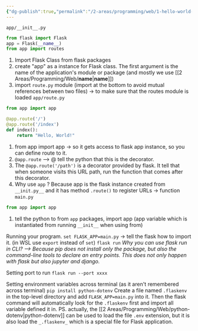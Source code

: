 ```yaml
---
{"dg-publish":true,"permalink":"/2-areas/programming/web/1-hello-world-flask-application/","created":"2025-10-01T21:19:31.244+07:00","updated":"2025-10-01T21:56:07.582+07:00"}
---
```



`app/__init__.py`
```python
from flask import Flask
app = Flask(__name__)
from app import routes
```
1. Import Flask Class from flask packages
2. create "app" as a instance for Flask class. The first argument is the name of the application's module or package (and mostly we use [[2 Areas/Programming/Web/__name__\|__name__]])
3. import `route.py` module (import at the bottom to avoid mutual references between two files) -> to make sure that the routes module is loaded
`app/route.py`
```python
from app import app

@app.route('/')
@app.route('/index')
def index():
    return "Hello, World!"
```
1. from app import app -> so it gets access to flask app instance, so you can define route to it. 
2. `@app.route` --> @ tell the python that this is the decorator.
3. The `@app.route('/path')` is a decorator provided by flask. It tell that when someone visits this URL path, run the function that comes after this decorator.
4. Why use `app` ? Because app is the flask instance created from `__init.py__` and it has method `.route()` to register URLs -> function
`main.py`
```python
from app import app
```
1. tell the python to from `app` packages, import app (app variable which is instantiated from running `__init__` when using from)

Running your program.
`set FLASK_APP=main.py` -> tell the flask how to import it. (in WSL use `export` instead of `set`)
`flask run` 
*Why you can use flask run in CLI? --> Because pip does not install only the package, but also the command-line tools to declare an entry points. This does not only happen with flask but also jupyter and django.*

Setting port to run
`flask run --port xxxx`

Setting environment variables across terminal (as it aren't remembered across terminal)
`pip install python-dotenv`
Create a file named `.flaskenv` in the top-level directory and add `FLASK_APP=main.py` into it. Then the flask command will automatically look for the `.flaskenv` first and import all variable defined it in.
PS. actually, the [[2 Areas/Programming/Web/python-dotenv\|python-dotenv]] can be used to load the file `.env` extension, but it is also load the `_.flaskenv_` which is a special file for Flask application.
